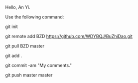 Hello, An Yi.

Use the following command:

git init

git remote add BZD https://github.com/WDYBQJ/BuZhiDao.git

git pull BZD master

git add .

git commit -am "My comments."

git push master master
